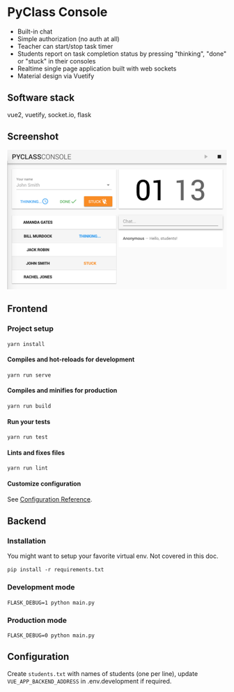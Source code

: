 # PyClass Console

* Built-in chat
* Simple authorization (no auth at all)
* Teacher can start/stop task timer
* Students report on task completion status by pressing "thinking", "done" or "stuck" in their consoles
* Realtime single page application built with web sockets
* Material design via Vuetify

## Software stack

vue2, vuetify, socket.io, flask

## Screenshot

![Screenshot](screenshot.png)

## Frontend

### Project setup
```
yarn install
```

#### Compiles and hot-reloads for development
```
yarn run serve
```

#### Compiles and minifies for production
```
yarn run build
```

#### Run your tests
```
yarn run test
```

#### Lints and fixes files
```
yarn run lint
```

#### Customize configuration
See [Configuration Reference](https://cli.vuejs.org/config/).

## Backend

### Installation

You might want to setup your favorite virtual env. Not covered in this doc.

```
pip install -r requirements.txt
```

### Development mode
```
FLASK_DEBUG=1 python main.py
```

### Production mode
```
FLASK_DEBUG=0 python main.py
```

## Configuration

Create `students.txt` with names of students (one per line), update `VUE_APP_BACKEND_ADDRESS` in .env.development if required.